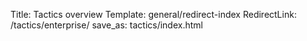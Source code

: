 Title: Tactics overview 
Template: general/redirect-index 
RedirectLink: /tactics/enterprise/ 
save_as: tactics/index.html 
